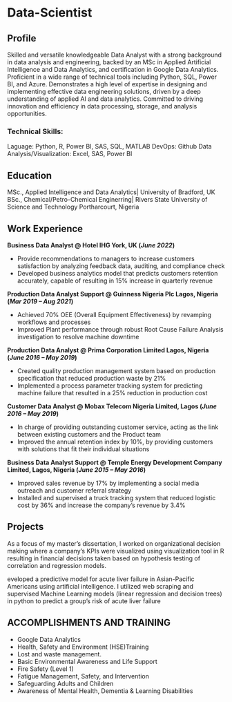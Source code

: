 # Data-Scientist

## Profile
Skilled and versatile knowledgeable Data Analyst with a strong background in data analysis and engineering, backed by an MSc in Applied Artificial Intelligence and Data Analytics, and certification in Google Data Analytics. Proficient in a wide range of technical tools including Python, SQL, Power BI, and Azure. Demonstrates a high level of expertise in designing and implementing effective data engineering solutions, driven by a deep understanding of applied AI and data analytics. Committed to driving innovation and efficiency in data processing, storage, and analysis opportunities.

### Technical Skills:
Laguage: Python, R, Power BI, SAS, SQL, MATLAB
DevOps: Github
Data Analysis/Visualization: Excel, SAS, Power BI

## Education
MSc., Applied Intelligence and Data Analytics| University of Bradford, UK
BSc., Chemical/Petro-Chemical Enginerring| Rivers State University of Science and Technology Portharcourt, Nigeria

## Work Experience
**Business Data Analyst @ Hotel IHG York, UK (_June 2022_)**      
- Provide recommendations to managers to increase customers satisfaction by analyzing feedback data, auditing, and compliance check
- Developed business analytics model that predicts customers retention accurately, capable of resulting in 15% increase in quarterly revenue
  
**Production Data Analyst Support @ Guinness Nigeria Plc Lagos, Nigeria (_Mar 2019 – Aug 2021_)**    
- Achieved 70% OEE (Overall Equipment Effectiveness) by revamping workflows and processes
- Improved Plant performance through robust Root Cause Failure Analysis investigation to resolve machine downtime
  
**Production Data Analyst @ Prima Corporation Limited Lagos, Nigeria (_June 2016 – May 2019_)**    
- Created quality production management system based on production specification that reduced production waste by 21%
- Implemented a process parameter tracking system for predicting machine failure that resulted in a 25% reduction in production cost
  
**Customer Data Analyst @ Mobax Telecom Nigeria Limited, Lagos (_June 2016 – May 2019_)**    
- In charge of providing outstanding customer service, acting as the link between existing customers and the Product team
- Improved the annual retention index by 10%, by providing customers with solutions that fit their individual situations
  
**Business Data Analyst Support @ Temple Energy Development Company Limited, Lagos, Nigeria (_June 2015 – May 2016_)**    
- Improved sales revenue by 17% by implementing a social media outreach and customer referral strategy
- Installed and supervised a truck tracking system that reduced logistic cost by 36% and increase the company’s revenue by 3.4%

## Projects
As a focus of my master’s dissertation, I worked on organizational decision making where a company’s KPIs were visualized using visualization 
tool in R resulting in financial decisions taken based on hypothesis testing of correlation and regression models.    

eveloped a predictive model for acute liver failure in Asian-Pacific Americans using artificial intelligence. I utilized web scraping and 
supervised Machine Learning models (linear regression and decision trees) in python to predict a group’s risk of acute liver failure

## ACCOMPLISHMENTS AND TRAINING
- Google Data Analytics
- Health, Safety and Environment (HSE)Training
- Lost and waste management.
- Basic Environmental Awareness and Life Support
- Fire Safety (Level 1)
- Fatigue Management, Safety, and Intervention
- Safeguarding Adults and Children
- Awareness of Mental Health, Dementia & Learning Disabilities
